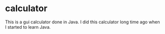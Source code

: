 # calculator
This is a gui calculator done in Java. 
I did this calculator long time ago when I started to learn Java.
